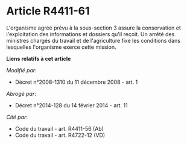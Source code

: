 # Article R4411-61

L'organisme agréé prévu à la sous-section 3 assure la conservation et l'exploitation des informations et dossiers qu'il
reçoit. Un arrêté des ministres chargés du travail et de l'agriculture fixe les conditions dans lesquelles l'organisme exerce
cette mission.

**Liens relatifs à cet article**

_Modifié par_:

  - Décret n°2008-1310 du 11 décembre 2008 - art. 1

_Abrogé par_:

  - Décret n°2014-128 du 14 février 2014 - art. 11

_Cité par_:

  - Code du travail - art. R4411-56 (Ab)
  - Code du travail - art. R4722-12 (VD)

